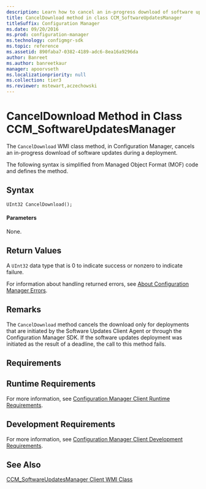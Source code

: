 ```yaml
---
description: Learn how to cancel an in-progress download of software updates during a deployment using the CancelDownload class method.
title: CancelDownload method in class CCM_SoftwareUpdatesManager
titleSuffix: Configuration Manager
ms.date: 09/20/2016
ms.prod: configuration-manager
ms.technology: configmgr-sdk
ms.topic: reference
ms.assetid: 890faba7-0382-4189-adc6-8ea16a9296da
author: Banreet
ms.author: banreetkaur
manager: apoorvseth
ms.localizationpriority: null
ms.collection: tier3
ms.reviewer: mstewart,aczechowski
---
```

# CancelDownload Method in Class CCM_SoftwareUpdatesManager
The `CancelDownload` WMI class method, in Configuration Manager, cancels an in-progress download of software updates during a deployment.  

 The following syntax is simplified from Managed Object Format (MOF) code and defines the method.  

## Syntax  

```  
UInt32 CancelDownload();  
```  

#### Parameters  
 None.  

## Return Values  
 A `UInt32` data type that is 0 to indicate success or nonzero to indicate failure.  

 For information about handling returned errors, see [About Configuration Manager Errors](../../../../../develop/core/understand/about-configuration-manager-errors.md).  

## Remarks  
 The `CancelDownload` method cancels the download only for deployments that are initiated by the Software Updates Client Agent or through the Configuration Manager SDK. If the software updates deployment was initiated as the result of a deadline, the call to this method fails.  

## Requirements  

## Runtime Requirements  
 For more information, see [Configuration Manager Client Runtime Requirements](../../../../../develop/core/reqs/client-runtime-requirements.md).  

## Development Requirements  
 For more information, see [Configuration Manager Client Development Requirements](../../../../../develop/core/reqs/client-development-requirements.md).  

## See Also  
 [CCM_SoftwareUpdatesManager Client WMI Class](../../../../../develop/reference/core/clients/sdk/ccm_softwareupdatesmanager-client-wmi-class.md)
